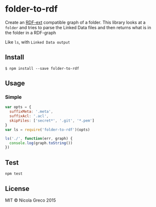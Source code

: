 # folder-to-rdf

Create an [RDF-ext](https://rdf-ext/rdf-ext) compatible graph of a folder. This library looks at a `folder` and tries to parse the Linked Data files and then returns what is in the folder in a RDF-graph

Like `ls`, with `Linked Data output`

## Install

```
$ npm install --save folder-to-rdf
```

## Usage

### Simple

```javascript
var opts = {
  suffixMeta: '.meta',
  suffixAcl: '.acl',
  skipFiles: ['secret*', '.git', '*.pem']
}
var ls = require('folder-to-rdf')(opts)

ls('./', function(err, graph) {
  console.log(graph.toString())
})

```

## Test

```
npm test
```

## License

MIT &copy; Nicola Greco 2015